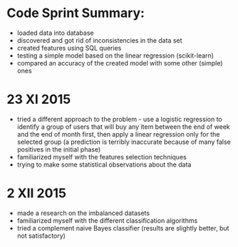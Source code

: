 # Code Sprint Summary:
- loaded data into database
- discovered and got rid of inconsistencies in the data set
- created features using SQL queries
- testing a simple model based on the linear regression (scikit-learn)
- compared an accuracy of the created model with some other (simple) ones

# 23 XI 2015
- tried a different approach to the problem - use a logistic regression to identify a group of users that will buy any item between the end of week and the end of month first, then apply a linear regression only for the selected group (a prediction is terribly inaccurate because of many false positives in the initial phase)
- familiarized myself with the features selection techniques
- trying to make some statistical observations about the data

# 2 XII 2015
- made a research on the imbalanced datasets
- familiarized myself with the different classification algorithms
- tried a complement naive Bayes classifier (results are slightly better, but not satisfactory)
